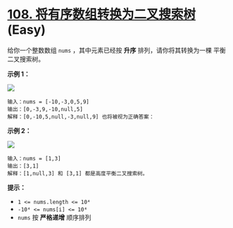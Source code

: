 # [108. 将有序数组转换为二叉搜索树][link] (Easy)

[link]: https://leetcode.cn/problems/convert-sorted-array-to-binary-search-tree/

给你一个整数数组 `nums` ，其中元素已经按 **升序** 排列，请你将其转换为一棵 平衡 二叉搜索树。

**示例 1：**

![](https://assets.leetcode.com/uploads/2021/02/18/btree1.jpg)

```
输入：nums = [-10,-3,0,5,9]
输出：[0,-3,9,-10,null,5]
解释：[0,-10,5,null,-3,null,9] 也将被视为正确答案：
```

**示例 2：**

![](https://assets.leetcode.com/uploads/2021/02/18/btree.jpg)

```
输入：nums = [1,3]
输出：[3,1]
解释：[1,null,3] 和 [3,1] 都是高度平衡二叉搜索树。
```

**提示：**

- `1 <= nums.length <= 10⁴`
- `-10⁴ <= nums[i] <= 10⁴`
- `nums` 按 **严格递增** 顺序排列
